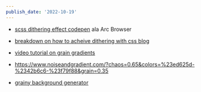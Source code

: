 ```yaml
---
publish_date: '2022-10-19'
---
```

- [ scss dithering effect  codepen](https://codepen.io/DavidJAldred/pen/pVbQBJ) ala Arc Browser

- [breakdown on how to acheive dithering with css blog](https://maya.land/monologues/2021/02/15/css-dither.html)

- [video tutorial on grain gradients](https://www.youtube.com/watch?v=1bYAwpPPD6U) 

- https://www.noiseandgradient.com/?chaos=0.65&colors=%23ed625d-%2342b6c6-%23f79f88&grain=0.35

- [grainy background generator](https://fffuel.co/gggrain/)
